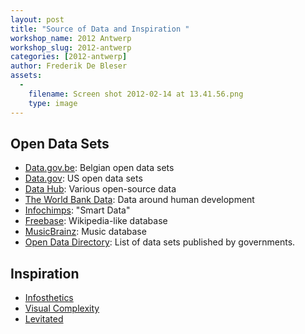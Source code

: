 ```yaml
---
layout: post
title: "Source of Data and Inspiration "
workshop_name: 2012 Antwerp
workshop_slug: 2012-antwerp
categories: [2012-antwerp]
author: Frederik De Bleser
assets:
  -
    filename: Screen shot 2012-02-14 at 13.41.56.png
    type: image
---
```

Open Data Sets
-------------
* [Data.gov.be](http://data.gov.be/): Belgian open data sets
* [Data.gov](http://www.data.gov/): US open data sets
* [Data Hub](http://thedatahub.org/): Various open-source data
* [The World Bank Data](http://data.worldbank.org/): Data around human development
* [Infochimps](http://www.infochimps.com/): "Smart Data"
* [Freebase](http://www.freebase.com/): Wikipedia-like database
* [MusicBrainz](http://musicbrainz.org/): Music database
* [Open Data Directory](http://open.mflask.com/): List of data sets published by governments.

Inspiration
---------
* [Infosthetics](http://infosthetics.com/)
* [Visual Complexity](http://www.visualcomplexity.com/vc/)
* [Levitated](http://levitated.net/)
